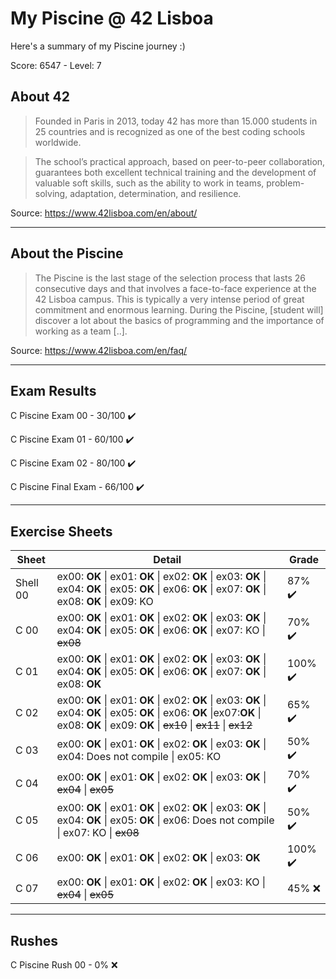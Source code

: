 
# My Piscine @ 42 Lisboa

Here's a summary of my Piscine journey :)

Score: 6547 - Level: 7


## About 42
>Founded in Paris in 2013, today 42 has more than 15.000 students in 25 countries and is recognized as one of the best coding schools worldwide.

>The school’s practical approach, based on peer-to-peer collaboration, guarantees both excellent technical training and the development of valuable soft skills, such as the ability to work in teams, problem-solving, adaptation, determination, and resilience.

Source: https://www.42lisboa.com/en/about/
___________________
## About the Piscine
>The Piscine is the last stage of the selection process that lasts 26 consecutive days and that involves a face-to-face experience at the 42 Lisboa campus. This is typically a very intense period of great commitment and enormous learning. During the Piscine, [student will] discover a lot about the basics of programming and the importance of working as a team [..].

Source: https://www.42lisboa.com/en/faq/
___________________
## Exam Results

C Piscine Exam 00 - 30/100 ✔️

C Piscine Exam 01 - 60/100 ✔️

C Piscine Exam 02 - 80/100 ✔️

C Piscine Final Exam  - 66/100 ✔️
___________________
## Exercise Sheets
| Sheet  | Detail | Grade  |
| ------------- | ------------- |-------------|
| Shell 00  | ex00: **OK** \| ex01: **OK** \| ex02: **OK** \| ex03: **OK** \| ex04: **OK** \| ex05: **OK** \| ex06: **OK** \| ex07: **OK** \| ex08: **OK** \| ex09: KO  | 87% ✔️ |
| C 00 | ex00: **OK** \| ex01: **OK** \| ex02: **OK** \| ex03: **OK** \| ex04: **OK** \| ex05: **OK** \| ex06: **OK** \| ex07: KO \| ~~ex08~~  | 70% ✔️ |
| C 01 | ex00: **OK** \| ex01: **OK** \| ex02: **OK** \| ex03: **OK** \| ex04: **OK** \| ex05: **OK** \| ex06: **OK** \| ex07: **OK** \| ex08: **OK** |100% ✔️ |
| C 02 | ex00: **OK** \| ex01: **OK** \| ex02: **OK** \| ex03: **OK** \| ex04: **OK** \| ex05: **OK** \| ex06: **OK** \|ex07:**OK** \| ex08: **OK** \| ex09: **OK** \| ~~ex10~~ \| ~~ex11~~ \| ~~ex12~~ | 65% ✔️ |
| C 03 | ex00: **OK** \| ex01: **OK** \| ex02: **OK** \| ex03: **OK** \| ex04: Does not compile \| ex05: KO | 50% ✔️ |
| C 04 | ex00: **OK** \| ex01: **OK** \| ex02: **OK** \| ex03: **OK** \| ~~ex04~~ \| ~~ex05~~ | 70% ✔️ |
| C 05 | ex00: **OK** \| ex01: **OK** \| ex02: **OK** \| ex03: **OK** \| ex04: **OK** \| ex05: **OK** \| ex06: Does not compile \| ex07: KO \| ~~ex08~~ | 50% ✔️ |
| C 06 | ex00: **OK** \| ex01: **OK** \| ex02: **OK** \| ex03: **OK** | 100% ✔️ |
| C 07 | ex00: **OK** \| ex01: **OK** \| ex02: **OK** \| ex03: KO \| ~~ex04~~ \| ~~ex05~~ | 45% ❌ |


___________________








## Rushes
C Piscine Rush 00 - 0% ❌
